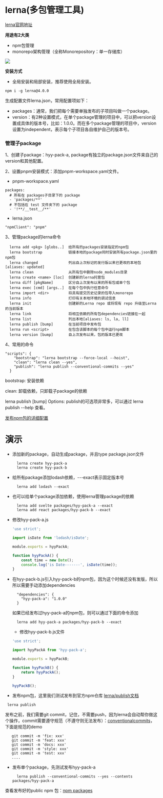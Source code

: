 # lerna(多包管理工具)

[lerna官网地址](https://lerna.js.org/)

**用途有2大类**

- npm包管理
- monorepo架构管理（全称Monorepository：单一存储库）
  
<a href="https://www.icode9.com/i/ll/?i=1d2a2dc0d73743da83af7d1f5713a26f.png" target="_blank"><img src="https://www.icode9.com/i/ll/?i=1d2a2dc0d73743da83af7d1f5713a26f.png"></a>

**安装方式**

- 全局安装和局部安装，推荐使用全局安装。
```
npm i -g lerna@4.0.0
```
生成配置文件lerna.json，常用配置项如下：
- packages：通常，我们把每个需要单独发布的子项目叫做一个package。
- version：有2种设置模式，在单个package管理的项目中，可以把version设置成具体的版本号，比如：1.0.0。而在多个package管理的项目中，version设置为independent，表示每个子项目各自维护自己的版本号。

### 管理子package

1、创建子package：hyy-pack-a, package有独立的package.json文件来自己的version和其他配置。

2、设置pnpm安装模式：添加pnpm-workspace.yaml文件。

- pnpm-workspace.yaml
```
packages:
  # 所有在 packages子目录下的 package
  - 'packages/**'
  # 不包括在 test 文件夹下的 package
  - '!**/__test__/**'
```
- lerna.json
```
"npmClient": "pnpm"
```

3、管理package的lerna命令
```
  lerna add <pkg> [globs..]  给所有的packages安装指定的npm包
  lerna bootstrap            链接本地的package同时安装所有package.json里的npm包
  lerna changed              列出自上次标记的发行版以来已更改的本地包[aliases: updated]
  lerna clean                从所有包中删除node_modules目录
  lerna create <name> [loc]  创建新的lerna托管包
  lerna diff [pkgName]       区分自上次发布以来的所有包或单个包
  lerna exec [cmd] [args..]  在每个包中执行任意命令
  lerna import <dir>         将具有提交历史记录的包导入monorepo
  lerna info                 打印有关本地环境的调试信息
  lerna init                 创建新的Lerna repo 或将现有 repo 升级至Lerna的当前版本
  lerna link                 将相互依赖的所有包dependencies链接在一起
  lerna list                 列出本地[aliases: ls, la, ll]
  lerna publish [bump]       在当前项目中发布包
  lerna run <script>         在包含该脚本的每个包中运行npm脚本
  lerna version [bump]       自上次发布以来，包的版本已更改
```

4、常用的命令

```
"scripts": {
    "bootstrap": "lerna bootstrap --force-local --hoist",
    "clean": "lerna clean --yes",
    "publish": "lerna publish --conventional-commits --yes"
  }
```
bootstrap: 安装依赖

clean: 卸载依赖，只卸载子package的依赖

lerna publish [bump] Options: publish的可选项非常多，可以通过 lerna publish --help 查看。

[发布npm包的详细配置](https://docs.npmjs.com/creating-a-package-json-file)


# 演示

- 添加新的package，自动生成package，并且type package.json文件
  ```
    lerna create hyy-pack-a
    lerna create hyy-pack-b
  ```

- 给所有package添加lodash依赖，---exact表示固定版本号
  ```
    lerna add lodash --exact
  ```
- 也可以给单个package添加依赖，使用lerna管理package的依赖
  ```
    lerna add svelte packages/hyy-pack-a --exact
    lerna add react packages/hyy-pack-b --exact
  ```

- 修改hyy-pack-a.js
  ```javascript
  'use strict';

  import isDate from 'lodash/isDate';

  module.exports = hyyPackA;

  function hyyPackA() {
      const time = new Date();
      console.log('is Date-------', isDate(time));
  }
  ```

- 在hyy-pack-b.js引入hyy-pack-b的npm包，因为这个时候还没有发版，所以所以需要手动添加dependencies
  
  ```
    "dependencies": {
      "hyy-pack-a": "1.0.0"
    }
  ```
  如果已经发布过hyy-pack-a的npm包，则可以通过下面的命令添加
  ```
    lerna add hyy-pack-a packages/hyy-pack-b --exact
  ```

  - 修改hyy-pack-b.js文件
  ```javascript
  'use strict';

  import hyyPackA from 'hyy-pack-a';

  module.exports = hyyPackB;

  function hyyPackB() {
      return hyyPackA();
  }

  hyyPackB();
  ```

- 发布npm包，这里我们测试发布到官方npm仓库 [lerna/publish文档](https://github.com/lerna/lerna/tree/main/commands/publish#publishconfigaccess)
 ```
  lerna publish
 ``` 

 发布之前，我们需要git commit，记住，不需要push，因为lerna会自动帮你做这个操作，commit需要遵守规范（不遵守则无法发布）：[conventionalcommits](https://www.conventionalcommits.org/zh-hans/v1.0.0/)，下面是规范的demo
 ```
    git commit -m 'fix: xxx'
    git commit -m 'feat: xxx'
    git commit -m 'docs: xxx'
    git commit -m 'style: xxx'
    git commit -m 'test: xxx'
    ....
 ```

- 发布单个package，先测试发布hyy-pack-a
  ```
    lerna publish --conventional-commits --yes --contents packages/hyy-pack-a
  ```

 查看发布好的public npm 包：[npm packages](https://www.npmjs.com/settings/yongyue/packages)
